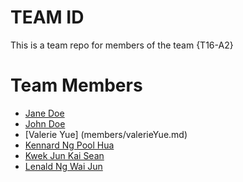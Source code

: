 # TEAM ID
This is a team repo for members of the team {T16-A2}

# Team Members
* [Jane Doe](members/janeDoe.md)
* [John Doe](members/johnDoe.md)
* [Valerie Yue] (members/valerieYue.md)
* [Kennard Ng Pool Hua](members/kennardNgPoolHua.md)
* [Kwek Jun Kai Sean](members/kwekJunKaiSean.md)
* [Lenald Ng Wai Jun](members/lenald.md)

